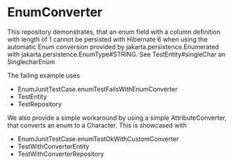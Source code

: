 # EnumConverter

This repository demonstrates, that an enum field with a column definition with length of 1 cannot be persisted with Hibernate 6
when using the automatic Enum conversion provided by jakarta.persistence.Enumerated with jakarta.persistence.EnumType#STRING.
See TestEntity#singleChar an SinglecharEnum

The failing example uses
- EnumJunitTestCase.enumTestFailsWithEnumConverter
- TestEntity
- TestRepository

We also provide a simple workaround by using a simple AttributeConverter, that converts an enum to a Character.
This is showcased with
- EnumJunitTestCase.enumTestOkWithCustomConverter
- TestWithConverterEntity
- TestWithConverterRepository